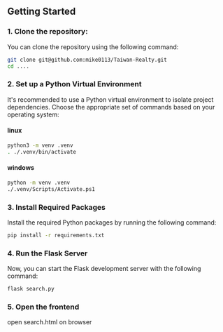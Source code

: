 ## Getting Started

### 1. Clone the repository:
You can clone the repository using the following command:
```bash
git clone git@github.com:mike0113/Taiwan-Realty.git
cd ....
```

### 2. Set up a Python Virtual Environment
It's recommended to use a Python virtual environment to isolate project dependencies. Choose the appropriate set of commands based on your operating system:
#### linux
```bash
python3 -m venv .venv
. ./.venv/bin/activate
```
#### windows
```bash
python -m venv .venv
./.venv/Scripts/Activate.ps1
```

### 3. Install Required Packages
Install the required Python packages by running the following command:
```bash
pip install -r requirements.txt
```

### 4. Run the Flask Server
Now, you can start the Flask development server with the following command:
```bash
flask search.py
```

### 5. Open the frontend
open search.html on browser